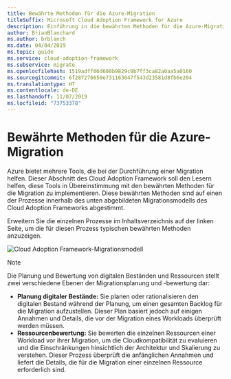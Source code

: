```yaml
---
title: Bewährte Methoden für die Azure-Migration
titleSuffix: Microsoft Cloud Adoption Framework for Azure
description: Einführung in die bewährten Methoden für die Azure-Migration
author: BrianBlanchard
ms.author: brblanch
ms.date: 04/04/2019
ms.topic: guide
ms.service: cloud-adoption-framework
ms.subservice: migrate
ms.openlocfilehash: 1519adff06d600b9829c9b7ff3ca82a0aa5a0160
ms.sourcegitcommit: 6f287276650e731163047f543d23581d8fb6e204
ms.translationtype: HT
ms.contentlocale: de-DE
ms.lasthandoff: 11/07/2019
ms.locfileid: "73753378"
---
```

# <a name="azure-migration-best-practices"></a>Bewährte Methoden für die Azure-Migration

Azure bietet mehrere Tools, die bei der Durchführung einer Migration helfen. Dieser Abschnitt des Cloud Adoption Framework soll den Lesern helfen, diese Tools in Übereinstimmung mit den bewährten Methoden für die Migration zu implementieren. Diese bewährten Methoden sind auf einen der Prozesse innerhalb des unten abgebildeten Migrationsmodells des Cloud Adoption Frameworks abgestimmt.

Erweitern Sie die einzelnen Prozesse im Inhaltsverzeichnis auf der linken Seite, um die für diesen Prozess typischen bewährten Methoden anzuzeigen.

![Cloud Adoption Framework-Migrationsmodell](../../_images/operational-transformation-migrate.png)

> [!NOTE]
> Die Planung und Bewertung von digitalen Beständen und Ressourcen stellt zwei verschiedene Ebenen der Migrationsplanung und -bewertung dar:
>
> - **Planung digitaler Bestände:** Sie planen oder rationalisieren den digitalen Bestand während der Planung, um einen gesamten Backlog für die Migration aufzustellen. Dieser Plan basiert jedoch auf einigen Annahmen und Details, die vor der Migration eines Workloads überprüft werden müssen.
> - **Ressourcenbewertung:** Sie bewerten die einzelnen Ressourcen einer Workload vor ihrer Migration, um die Cloudkompatibilität zu evaluieren und die Einschränkungen hinsichtlich der Architektur und Skalierung zu verstehen. Dieser Prozess überprüft die anfänglichen Annahmen und liefert die Details, die für die Migration einer einzelnen Ressource erforderlich sind.
